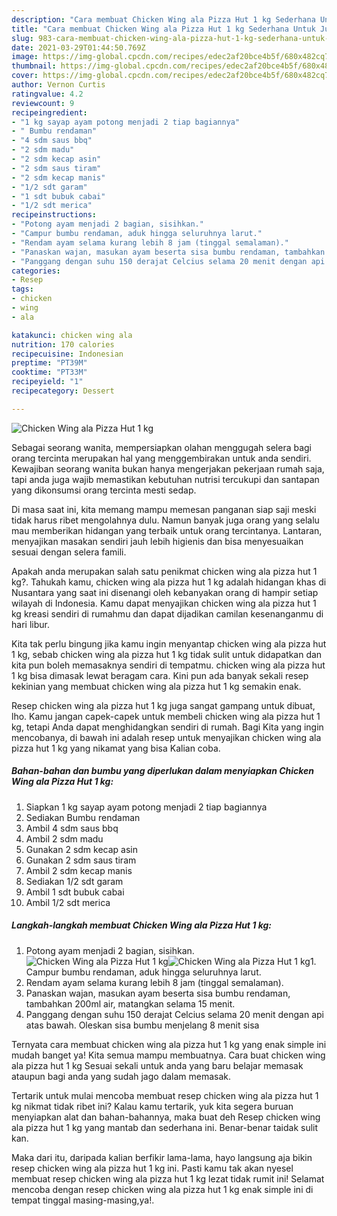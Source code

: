```yaml
---
description: "Cara membuat Chicken Wing ala Pizza Hut 1 kg Sederhana Untuk Jualan"
title: "Cara membuat Chicken Wing ala Pizza Hut 1 kg Sederhana Untuk Jualan"
slug: 983-cara-membuat-chicken-wing-ala-pizza-hut-1-kg-sederhana-untuk-jualan
date: 2021-03-29T01:44:50.769Z
image: https://img-global.cpcdn.com/recipes/edec2af20bce4b5f/680x482cq70/chicken-wing-ala-pizza-hut-1-kg-foto-resep-utama.jpg
thumbnail: https://img-global.cpcdn.com/recipes/edec2af20bce4b5f/680x482cq70/chicken-wing-ala-pizza-hut-1-kg-foto-resep-utama.jpg
cover: https://img-global.cpcdn.com/recipes/edec2af20bce4b5f/680x482cq70/chicken-wing-ala-pizza-hut-1-kg-foto-resep-utama.jpg
author: Vernon Curtis
ratingvalue: 4.2
reviewcount: 9
recipeingredient:
- "1 kg sayap ayam potong menjadi 2 tiap bagiannya"
- " Bumbu rendaman"
- "4 sdm saus bbq"
- "2 sdm madu"
- "2 sdm kecap asin"
- "2 sdm saus tiram"
- "2 sdm kecap manis"
- "1/2 sdt garam"
- "1 sdt bubuk cabai"
- "1/2 sdt merica"
recipeinstructions:
- "Potong ayam menjadi 2 bagian, sisihkan."
- "Campur bumbu rendaman, aduk hingga seluruhnya larut."
- "Rendam ayam selama kurang lebih 8 jam (tinggal semalaman)."
- "Panaskan wajan, masukan ayam beserta sisa bumbu rendaman, tambahkan 200ml air, matangkan selama 15 menit."
- "Panggang dengan suhu 150 derajat Celcius selama 20 menit dengan api atas bawah. Oleskan sisa bumbu menjelang 8 menit sisa"
categories:
- Resep
tags:
- chicken
- wing
- ala

katakunci: chicken wing ala 
nutrition: 170 calories
recipecuisine: Indonesian
preptime: "PT39M"
cooktime: "PT33M"
recipeyield: "1"
recipecategory: Dessert

---
```



![Chicken Wing ala Pizza Hut 1 kg](https://img-global.cpcdn.com/recipes/edec2af20bce4b5f/680x482cq70/chicken-wing-ala-pizza-hut-1-kg-foto-resep-utama.jpg)

Sebagai seorang wanita, mempersiapkan olahan menggugah selera bagi orang tercinta merupakan hal yang menggembirakan untuk anda sendiri. Kewajiban seorang  wanita bukan hanya mengerjakan pekerjaan rumah saja, tapi anda juga wajib memastikan kebutuhan nutrisi tercukupi dan santapan yang dikonsumsi orang tercinta mesti sedap.

Di masa  saat ini, kita memang mampu memesan panganan siap saji meski tidak harus ribet mengolahnya dulu. Namun banyak juga orang yang selalu mau memberikan hidangan yang terbaik untuk orang tercintanya. Lantaran, menyajikan masakan sendiri jauh lebih higienis dan bisa menyesuaikan sesuai dengan selera famili. 



Apakah anda merupakan salah satu penikmat chicken wing ala pizza hut 1 kg?. Tahukah kamu, chicken wing ala pizza hut 1 kg adalah hidangan khas di Nusantara yang saat ini disenangi oleh kebanyakan orang di hampir setiap wilayah di Indonesia. Kamu dapat menyajikan chicken wing ala pizza hut 1 kg kreasi sendiri di rumahmu dan dapat dijadikan camilan kesenanganmu di hari libur.

Kita tak perlu bingung jika kamu ingin menyantap chicken wing ala pizza hut 1 kg, sebab chicken wing ala pizza hut 1 kg tidak sulit untuk didapatkan dan kita pun boleh memasaknya sendiri di tempatmu. chicken wing ala pizza hut 1 kg bisa dimasak lewat beragam cara. Kini pun ada banyak sekali resep kekinian yang membuat chicken wing ala pizza hut 1 kg semakin enak.

Resep chicken wing ala pizza hut 1 kg juga sangat gampang untuk dibuat, lho. Kamu jangan capek-capek untuk membeli chicken wing ala pizza hut 1 kg, tetapi Anda dapat menghidangkan sendiri di rumah. Bagi Kita yang ingin mencobanya, di bawah ini adalah resep untuk menyajikan chicken wing ala pizza hut 1 kg yang nikamat yang bisa Kalian coba.

<!--inarticleads1-->

##### Bahan-bahan dan bumbu yang diperlukan dalam menyiapkan Chicken Wing ala Pizza Hut 1 kg:

1. Siapkan 1 kg sayap ayam potong menjadi 2 tiap bagiannya
1. Sediakan  Bumbu rendaman
1. Ambil 4 sdm saus bbq
1. Ambil 2 sdm madu
1. Gunakan 2 sdm kecap asin
1. Gunakan 2 sdm saus tiram
1. Ambil 2 sdm kecap manis
1. Sediakan 1/2 sdt garam
1. Ambil 1 sdt bubuk cabai
1. Ambil 1/2 sdt merica




<!--inarticleads2-->

##### Langkah-langkah membuat Chicken Wing ala Pizza Hut 1 kg:

1. Potong ayam menjadi 2 bagian, sisihkan.
<img src="https://img-global.cpcdn.com/steps/e6c532a4cfc54def/160x128cq70/chicken-wing-ala-pizza-hut-1-kg-langkah-memasak-1-foto.jpg" alt="Chicken Wing ala Pizza Hut 1 kg"><img src="https://img-global.cpcdn.com/steps/e46c6376e04e4062/160x128cq70/chicken-wing-ala-pizza-hut-1-kg-langkah-memasak-1-foto.jpg" alt="Chicken Wing ala Pizza Hut 1 kg">1. Campur bumbu rendaman, aduk hingga seluruhnya larut.
1. Rendam ayam selama kurang lebih 8 jam (tinggal semalaman).
1. Panaskan wajan, masukan ayam beserta sisa bumbu rendaman, tambahkan 200ml air, matangkan selama 15 menit.
1. Panggang dengan suhu 150 derajat Celcius selama 20 menit dengan api atas bawah. Oleskan sisa bumbu menjelang 8 menit sisa




Ternyata cara membuat chicken wing ala pizza hut 1 kg yang enak simple ini mudah banget ya! Kita semua mampu membuatnya. Cara buat chicken wing ala pizza hut 1 kg Sesuai sekali untuk anda yang baru belajar memasak ataupun bagi anda yang sudah jago dalam memasak.

Tertarik untuk mulai mencoba membuat resep chicken wing ala pizza hut 1 kg nikmat tidak ribet ini? Kalau kamu tertarik, yuk kita segera buruan menyiapkan alat dan bahan-bahannya, maka buat deh Resep chicken wing ala pizza hut 1 kg yang mantab dan sederhana ini. Benar-benar taidak sulit kan. 

Maka dari itu, daripada kalian berfikir lama-lama, hayo langsung aja bikin resep chicken wing ala pizza hut 1 kg ini. Pasti kamu tak akan nyesel membuat resep chicken wing ala pizza hut 1 kg lezat tidak rumit ini! Selamat mencoba dengan resep chicken wing ala pizza hut 1 kg enak simple ini di tempat tinggal masing-masing,ya!.

